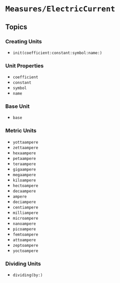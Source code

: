 # ``Measures/ElectricCurrent``

## Topics

### Creating Units

- ``init(coefficient:constant:symbol:name:)``

### Unit Properties

- ``coefficient``
- ``constant``
- ``symbol``
- ``name``

### Base Unit

- ``base``

### Metric Units

- ``yottaampere``
- ``zettaampere``
- ``hexaampere``
- ``petaampere``
- ``teraampere``
- ``gigaampere``
- ``megaampere``
- ``kiloampere``
- ``hectoampere``
- ``decaampere``
- ``ampere``
- ``deciampere``
- ``centiampere``
- ``milliampere``
- ``microampere``
- ``nanoampere``
- ``picoampere``
- ``femtoampere``
- ``attoampere``
- ``zeptoampere``
- ``yoctoampere``

### Dividing Units

- ``dividing(by:)``
